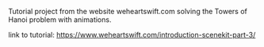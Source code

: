 
Tutorial project from the website weheartswift.com solving the Towers of Hanoi problem with animations.

link to tutorial: https://www.weheartswift.com/introduction-scenekit-part-3/
